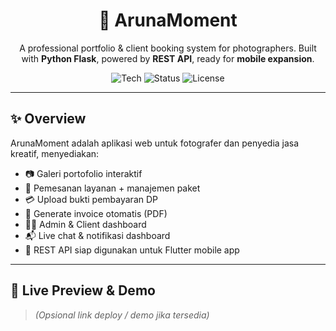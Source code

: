 <h1 align="center">📸 ArunaMoment</h1>

<p align="center">
  A professional portfolio & client booking system for photographers.  
  Built with <b>Python Flask</b>, powered by <b>REST API</b>, ready for <b>mobile expansion</b>.
</p>

<p align="center">
  <img alt="Tech" src="https://img.shields.io/badge/Built%20with-Flask-blue?style=flat-square">
  <img alt="Status" src="https://img.shields.io/badge/Status-Active-green?style=flat-square">
  <img alt="License" src="https://img.shields.io/badge/License-MIT-lightgrey?style=flat-square">
</p>

---

## ✨ Overview

ArunaMoment adalah aplikasi web untuk fotografer dan penyedia jasa kreatif, menyediakan:
- 📷 Galeri portofolio interaktif
- 🧾 Pemesanan layanan + manajemen paket
- 💳 Upload bukti pembayaran DP
- 📄 Generate invoice otomatis (PDF)
- 🧑‍💼 Admin & Client dashboard
- 📬 Live chat & notifikasi dashboard
- 🔌 REST API siap digunakan untuk Flutter mobile app

---

## 🚀 Live Preview & Demo
> _(Opsional link deploy / demo jika tersedia)_
